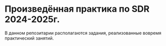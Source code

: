 # Произведённая практика по SDR 2024-2025г.
В данном репозитарии располагаются задания, реализованные вовремя практический занятий.
